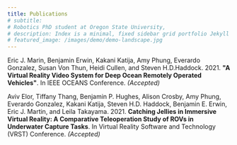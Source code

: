 ```yaml
---
title: Publications
# subtitle: 
# Robotics PhD student at Oregon State University, 
# description: Index is a minimal, fixed sidebar grid portfolio Jekyll theme.
# featured_image: /images/demo/demo-landscape.jpg
---
```


<!-- ## Publications -->

Eric J. Marin, Benjamin Erwin, Kakani Katija, Amy Phung, Everardo Gonzalez, Susan Von Thun, Heidi Cullen, and Steven H.D.Haddock. 2021. **"A Virtual Reality Video System for Deep Ocean Remotely Operated Vehicles"**. In IEEE OCEANS Conference. _(Accepted)_

Aviv Elor, Tiffany Thang, Benjamin P. Hughes, Alison Crosby, Amy Phung, Everardo Gonzalez, Kakani Katija, Steven H.D. Haddock, Benjamin E. Erwin, Eric J. Martin, and Leila Takayama. 2021. **Catching Jellies in Immersive Virtual Reality: A Comparative Teleoperation Study of ROVs in Underwater Capture Tasks**. In Virtual Reality Software and Technology (VRST) Conference. _(Accepted)_